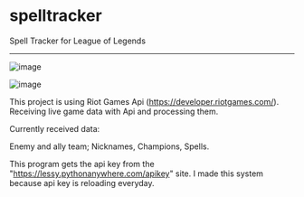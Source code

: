 # spelltracker
Spell Tracker for League of Legends

-----

![image](https://github.com/Lessyzz/Spell-Tracker/assets/102208615/4d5eaa47-c376-41d7-ac19-8dcc98e72374)

![image](https://github.com/Lessyzz/Spell-Tracker/assets/102208615/d5a0bfaa-62a0-4c7b-a826-74814d223eb0)

This project is using Riot Games Api (https://developer.riotgames.com/).
Receiving live game data with Api and processing them.

Currently received data:

Enemy and ally team; Nicknames, Champions, Spells.

This program gets the api key from the "https://lessy.pythonanywhere.com/apikey" site. I made this system because api key is reloading everyday.
